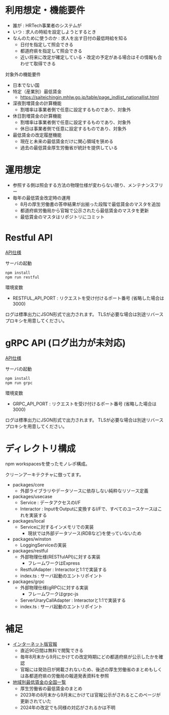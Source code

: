 # 利用想定・機能要件

- 誰が : HRTech事業者のシステムが
- いつ : 求人の時給を設定しようとするとき
- なんのために使うのか : 求人を出す日付の最低時給を知る
    - 日付を指定して照会できる
    - 都道府県を指定して照会できる
    - 近い将来に改定が確定している・改定の予定がある場合はその情報も合わせて取得できる

対象外の機能要件

- 日本でない国
- 特定（産業別）最低賃金
    - https://saiteichingin.mhlw.go.jp/table/page_indlist_nationallist.html
- 深夜割増賃金の計算機能
    - 割増率は事業者側で任意に設定するものであり、対象外
- 休日割増賃金の計算機能
    - 割増率は事業者側で任意に設定するものであり、対象外
    - 休日は事業者側で任意に設定するものであり、対象外
- 最低賃金の改定履歴機能
    - 現在と未来の最低賃金だけに関心領域を狭める
    - 過去の最低賃金厚生労働省が統計を提供している

# 運用想定

- 参照する側は照会する方法の物理仕様が変わらない限り、メンテナンスフリー
- 毎年の最低賃金改定時の運用
    - 8月の厚生労働書の答申結果が出揃った段階で最低賃金のマスタを追加
    - 都道府県労働局から官報で公示されたら最低賃金のマスタを更新
    - 最低賃金のマスタはリポジトリにコミット

# Restful API

[API仕様](./packages/restful/doc/openapi.yaml)

サーバの起動

```
npm install
npm run restful
```

環境変数 

- RESTFUL_API_PORT : リクエストを受け付けるポート番号 (省略した場合は3000)

ログは標準出力にJSON形式で出力されます。
TLSが必要な場合は別途リバースプロキシを用意してください。

# gRPC API (ログ出力が未対応)

[API仕様](./packages/grpc/doc/proto/jp/wage/api/v1/minimum_hourly_wage_api.proto)

サーバの起動

```
npm install
npm run grpc
```

環境変数 

- GRPC_API_PORT : リクエストを受け付けるポート番号 (省略した場合は3000)

ログは標準出力にJSON形式で出力されます。
TLSが必要な場合は別途リバースプロキシを用意してください。

# ディレクトリ構成

npm workspacesを使ったモノレポ構成。

クリーンアーキテクチャに倣ってます。

- packages/core
    - 外部ライブラリやデータソースに依存しない純粋なリソース定義
- packages/usecase
    - Service : データアクセスのI/F
    - Interactor : InputをOutputに変換するI/Fで、すべてのユースケースはこれを実装する
- packages/local
    - Serviceに対するインメモリでの実装
        - 現状では外部データソース(RDBなど)を使っていないため    
- packages/winston
    - LoggingServiceの実装
- packages/restful
    - 外部物理仕様(RESTfulAPI)に対する実装
        - フレームワークはExpress
    - RestfulAdapter : Interactorと1:1で実装する
    - index.ts : サーバ起動のエントリポイント
- packages/grpc
    - 外部物理仕様(gRPC)に対する実装
        - フレームワークはgrpc-js
    - ServerUraryCallAdapter : Interactorと1:1で実装する
    - index.ts : サーバ起動のエントリポイント


# 補足

- [インターネット版官報](https://kanpou.npb.go.jp/)
    - 直近90日間は無料で閲覧できる
    - 毎年8月末から9月にかけての改定時期にどの都道府県が公示したかを確認
    - 官報には発効日が掲載されないため、後述の厚生労働省のまとめもしくは各都道府県の労働局の報道発表資料を参照
- [地域別最低賃金の全国一覧](https://www.mhlw.go.jp/stf/seisakunitsuite/bunya/koyou_roudou/roudoukijun/minimumichiran/index.html)
    - 厚生労働省の最低賃金のまとめ
    - 2023年の8月末から9月末にかけては官報公示がされるとこのページが更新されていた
    - 2024年の改定でも同様の対応がされるかは不明